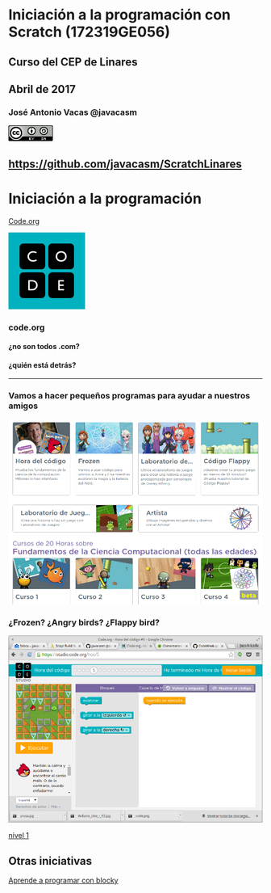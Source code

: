 # Iniciación a la programación con Scratch (172319GE056)

## Curso del CEP de Linares

## Abril de 2017

### José Antonio Vacas @javacasm

[![CCbySA](imagenes/CCbySQ_88x31.png)](./imagenes/Licencia_CC.png)

## https://github.com/javacasm/ScratchLinares

# Iniciación a la programación

[Code.org](https://code.org/)


![code](./imagenes/code.png)

### code.org

#### ¿no son todos .com?

#### ¿quién está detrás?


* * *

### Vamos a hacer pequeños programas para ayudar a nuestros amigos

![personajes](./imagenes/personajes_code.png)

### ¿Frozen? ¿Angry birds? ¿Flappy bird?

![angry birds](./imagenes/AngryBird_code.png)

[nivel 1](https://studio.code.org/hoc/1/)

## Otras iniciativas

[Aprende a programar con blocky](http://www.aprendeprogramando.es/blockly/modules)

